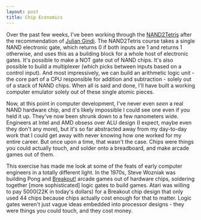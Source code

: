 ```yaml
---
layout: post
title: Chip Economics
---
```


Over the past few weeks, I've been working through the [NAND2Tetris](http://nand2tetris.org) after the recommendation of [Julian Gindi](http://juliangindi.com/). The NAND2Tetris course takes a single NAND electronic gate, which returns 0 if both inputs are 1 and returns 1 otherwise, and uses this as a building block for a whole host of electronic gates. It's possible to make a NOT gate out of NAND chips. It's also possible to build a multiplexer (which picks between inputs based on a control input). And most impressively, we can build an arithmetic logic unit - the core part of a CPU responsible for addition and subtraction - solely out of a stack of NAND chips. When all is said and done, I'll have built a working computer emulator solely out of these single atomic pieces.

Now, at this point in computer development, I've never even _seen_ a real NAND hardware chip, and it's likely impossible I could see one even if you held it up. They've now been shrunk down to a few nanometers wide. Engineers at Intel and AMD obsess over ALU design (I expect, maybe even they don't any more), but it's so far abstracted away from my day-to-day work that I could get away with never knowing how one worked for my entire career. But once upon a time, that wasn't the case. Chips were things you could actually touch, and solder onto a breadboard, and make arcade games out of them. 

This exercise has made me look at some of the feats of early computer engineers in a totally different light. In the 1970s, Steve Wozniak was building Pong and [Breakout!](http://thedoteaters.com/?bitstory=breakout) arcade games out of hardware chips, soldering together [more sophisticated] logic gates to build games. Atari was willing to pay $5000 ($22K in today's dollars) for a Breakout chip design that only used 44 chips because chips actually cost enough for that to matter. Logic gates weren't just vague ideas embedded into processor designs - they were things you could touch, and they cost money. 